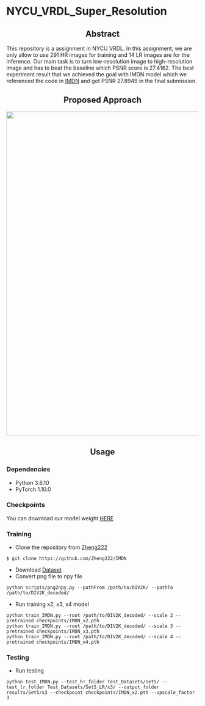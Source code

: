 # NYCU_VRDL_Super_Resolution


## <div align="center">Abstract</div>

This repository is a assignment in NYCU VRDL. In this assignment, we are only allow to use 291 HR images for training and 14 LR images are for the inference. Our main task is to turn low-resolution image to high-resolution image and has to beat the baseline which PSNR score is 27.4162. The best experiment result that we achieved the goal with IMDN model which we referenced the code in [IMDN](https://github.com/Zheng222/IMDN) and got PSNR 27.8949 in the final submission.

## <div align="center">Proposed Approach</div>
<p>
<!--    <a align="center" target="_blank"> -->
   <img width="850" src="https://github.com/adchentc/NYCU_VRDL_Super_Resolution/blob/main/proposed.png"></a>
</p>

## <div align="center">Usage</div>

### Dependencies
  - Python 3.8.10
  - PyTorch 1.10.0

### Checkpoints

You can download our model weight [HERE](https://drive.google.com/file/d/1xn91pdAP7HgM8-iz8JHglvxcedF8qJqi/view?usp=sharing)

### Training
  - Clone the repository from [Zheng222](https://github.com/Zheng222/IMDN)
  ```
  $ git clone https://github.com/Zheng222/IMDN
  ```
  - Download [Dataset](https://drive.google.com/file/d/1DLMvJTKJYNqc-qsU_MVfuMDSGWl4DEGL/view?usp=sharing)
  - Convert png file to npy file
  ```
  python scripts/png2npy.py --pathFrom /path/to/DIV2K/ --pathTo /path/to/DIV2K_decoded/
  ```
  - Run training x2, x3, x4 model
  ```
  python train_IMDN.py --root /path/to/DIV2K_decoded/ --scale 2 --pretrained checkpoints/IMDN_x2.pth
  python train_IMDN.py --root /path/to/DIV2K_decoded/ --scale 3 --pretrained checkpoints/IMDN_x3.pth
  python train_IMDN.py --root /path/to/DIV2K_decoded/ --scale 4 --pretrained checkpoints/IMDN_x4.pth
  ```
  
### Testing
  - Run testing
  ```
  python test_IMDN.py --test_hr_folder Test_Datasets/Set5/ --test_lr_folder Test_Datasets/Set5_LR/x3/ --output_folder results/Set5/x3 --checkpoint checkpoints/IMDN_x2.pth --upscale_factor 3
  ```
